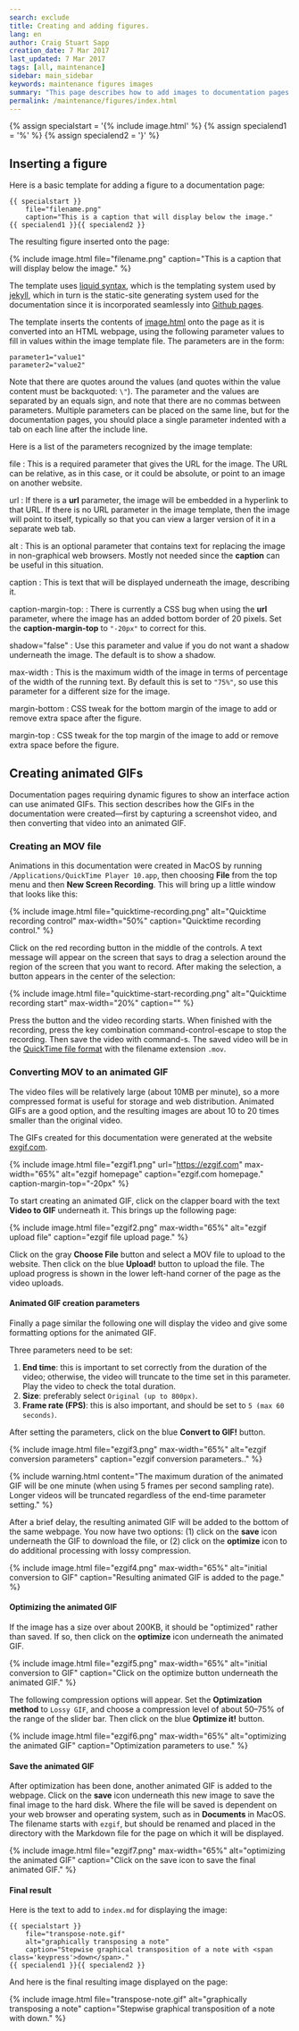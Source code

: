 ```yaml
---
search: exclude
title: Creating and adding figures.
lang: en
author: Craig Stuart Sapp
creation_date: 7 Mar 2017
last_updated: 7 Mar 2017
tags: [all, maintenance]
sidebar: main_sidebar
keywords: maintenance figures images
summary: "This page describes how to add images to documentation pages and how to create animated GIFs."
permalink: /maintenance/figures/index.html
---
```


{% assign specialstart = '{% include image.html' %}
{% assign specialend1 = '%' %}
{% assign specialend2 = '}' %}

## Inserting a figure ##

Here is a basic template for adding a figure to a documentation page:

```liquid
{{ specialstart }}
	file="filename.png"
	caption="This is a caption that will display below the image."
{{ specialend1 }}{{ specialend2 }}
```

The resulting figure inserted onto the page:

{% include image.html
	file="filename.png"
	caption="This is a caption that will display below the image."
%}

The template uses [liquid syntax](https://shopify.github.io/liquid),
which is the templating system used by [jekyll](https://jekyllrb.com),
which in turn is the static-site generating system used for the
documentation since it is incorporated seamlessly into [Github
pages](https://help.github.com/articles/using-jekyll-as-a-static-site-generator-with-github-pages).

The template inserts the contents of [image.html](https://github.com/humdrum-tools/vhv-documentation/blob/gh-pages/_includes/image.html) onto the page as it is
converted into an HTML webpage, using the following parameter values to
fill in values within the image template file.  The parameters are in the
form:

```liquid
parameter1="value1"
parameter2="value2"
```

Note that there are quotes around the values (and quotes within the value
content must be backquoted: `\"`).  The parameter and the values are separated by
an equals sign, and note that there are no commas between parameters.  Multiple
parameters can be placed on the same line, but for the documentation pages, you
should place a single parameter indented with a tab on each line after the
include line.

Here is a list of the parameters recognized by the image template:

file
: This is a required parameter that gives the URL for the image.  The URL can be relative, as in this case, or it could be absolute, or point to an image on another website.

url
: If there is a **url** parameter, the image will be embedded in a hyperlink to that URL.  If there is no URL parameter in the image template, then the image will point to itself, typically so that you can view a larger version of it in a separate web tab.

alt
: This is an optional parameter that contains text for replacing the image in non-graphical web browsers.  Mostly not needed since the **caption** can be useful in this situation.

caption
: This is text that will be displayed underneath the image, describing it.

caption-margin-top:
: There is currently a CSS bug when using the **url** parameter, where the image has an added bottom border of 20 pixels. Set the **caption-margin-top** to `"-20px"` to correct for this.

shadow="false"
: Use this parameter and value if you do not want a shadow underneath the image.  The default is to show a shadow.

max-width
: This is the maximum width of the image in terms of percentage of the width of the running text.  By default this is set to `"75%"`, so use this parameter for a different size for the image.

margin-bottom
: CSS tweak for the bottom margin of the image to add or remove extra space after the figure.

margin-top
: CSS tweak for the top margin of the image to add or remove extra space before the figure.




## Creating animated GIFs ##

Documentation pages requiring dynamic figures to show an interface
action can use animated GIFs.  This section describes how the GIFs in the
documentation were created&mdash;first by capturing a screenshot video, and then
converting that video into an animated GIF.

### Creating an MOV file ###

Animations in this documentation were created in MacOS by running
`/Applications/QuickTime Player 10.app`, then choosing
**File** from the top menu and then **New Screen Recording**.  This will bring
up a little window that looks like this:

{% include image.html
	file="quicktime-recording.png"
	alt="Quicktime recording control"
	max-width="50%"
	caption="Quicktime recording control."
%}

Click on the red recording button in the middle of the controls.
A text message will appear on the screen that says to drag a selection
around the region of the screen that you want to record.  After making
the selection, a button appears in the center of the selection:

{% include image.html
	file="quicktime-start-recording.png"
	alt="Quicktime recording start"
	max-width="20%"
	caption=""
%}

Press the button and the video recording starts.  When finished with the
recording, press the key combination 
<span class="keypress">command-control-escape</span> to stop the recording.
Then save the video with 
<span class="keypress">command-s</span>.
The saved video will be in the
[QuickTime file format](https://en.wikipedia.org/wiki/QuickTime_File_Format) with
the filename extension `.mov`.


### Converting MOV to an animated GIF ###

The video files will be relatively large (about 10MB per minute), so a more
compressed format is useful for storage and web distribution.  Animated GIFs
are a good option, and the resulting images are about 10 to 20 times smaller
than the original video.


The GIFs created for this documentation
were generated at the website [exgif.com](https://ezgif.com).

{% include image.html
	file="ezgif1.png"
	url="https://ezgif.com"
	max-width="65%"
	alt="ezgif homepage"
	caption="ezgif.com homepage."
	caption-margin-top="-20px"
%}

To start creating an animated GIF, click on the clapper board with the text
**Video to GIF** underneath it.  This brings up the following page:

{% include image.html
	file="ezgif2.png"
	max-width="65%"
	alt="ezgif upload file"
	caption="ezgif file upload page."
%}

Click on the gray **Choose File** button and select a MOV file to upload
to the website.  Then click on the blue **Upload!** button to upload
the file.  The upload progress is shown in the lower
left-hand corner of the page as the video uploads.

#### Animated GIF creation parameters ####


Finally a page similar the following one will display
the video and give some formatting options for the animated GIF.

Three parameters need to be set:


1. **End time**: this is important to set correctly from the duration of the video; otherwise, the video will truncate to the time set in this parameter.  Play the video to check the total duration.
1. **Size**: preferably select `Original (up to 800px)`.
1. **Frame rate (FPS)**: this is also important, and should be set to `5 (max 60 seconds)`.

After setting the parameters, click on the blue **Convert to GIF!** button.


{% include image.html
	file="ezgif3.png"
	max-width="65%"
	alt="ezgif conversion parameters"
	caption="ezgif conversion parameters.."
%}


{% include warning.html
	content="The maximum duration of the animated GIF will be one minute (when using 5 frames per second sampling rate).  Longer videos will be truncated regardless of the end-time parameter setting."
%}



After a brief delay, the resulting animated GIF will be added to the bottom of the
same webpage.  You now have two options: (1) click on the **save** icon underneath
the GIF to download the file, or (2) click on the **optimize** icon to do
additional processing with lossy compression.


{% include image.html
	file="ezgif4.png"
	max-width="65%"
	alt="initial conversion to GIF"
	caption="Resulting animated GIF is added to the page."
%}

#### Optimizing the animated GIF ####

If the image has a size over about 200KB, it should be "optimized" rather
than saved.  If so, then click on the **optimize** icon
underneath the animated GIF.

{% include image.html
	file="ezgif5.png"
	max-width="65%"
	alt="initial conversion to GIF"
	caption="Click on the optimize button underneath the animated GIF."
%}

The following compression options will appear. 
Set the **Optimization method** to `Lossy GIF`, and choose a compression level
of about 50&ndash;75% of the range of the slider bar.  Then click on the 
blue **Optimize it!** button.

{% include image.html
	file="ezgif6.png"
	max-width="65%"
	alt="optimizing the animated GIF"
	caption="Optimization parameters to use."
%}

#### Save the animated GIF ####

After optimization has been done, another animated GIF is added
to the webpage.  Click on the **save** icon underneath this new
image to save the final image to the hard disk.  Where the file
will be saved is dependent on your web browser and operating system, such as
in **Documents** in MacOS.  The filename starts with `ezgif`, but should be
renamed and placed in the directory with the Markdown file for the 
page on which it will be displayed.

{% include image.html
	file="ezgif7.png"
	max-width="65%"
	alt="optimizing the animated GIF"
	caption="Click on the save icon to save the final animated GIF."
%}

#### Final result #####

Here is the text to add to `index.md` for displaying the image:

```liquid
{{ specialstart }}
	file="transpose-note.gif"
	alt="graphically transposing a note"
	caption="Stepwise graphical transposition of a note with <span class='keypress'>down</span>."
{{ specialend1 }}{{ specialend2 }}
```

And here is the final resulting image displayed on the page:

{% include image.html
	file="transpose-note.gif"
	alt="graphically transposing a note"
	caption="Stepwise graphical transposition of a note with <span class='keypress'>down</span>."
%}



